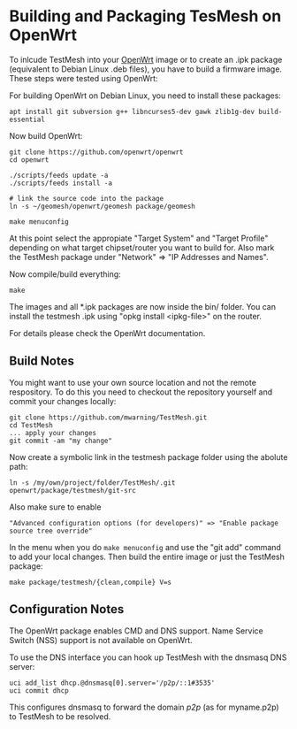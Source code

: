 # Building and Packaging TesMesh on OpenWrt

To inlcude TestMesh into your [OpenWrt](https://openwrt.org) image or to create an .ipk package (equivalent to Debian Linux .deb files), you have to build a firmware image.
These steps were tested using OpenWrt:

For building OpenWrt on Debian Linux, you need to install these packages:
```
apt install git subversion g++ libncurses5-dev gawk zlib1g-dev build-essential
```

Now build OpenWrt:
```
git clone https://github.com/openwrt/openwrt
cd openwrt

./scripts/feeds update -a
./scripts/feeds install -a

# link the source code into the package
ln -s ~/geomesh/openwrt/geomesh package/geomesh

make menuconfig
```

At this point select the appropiate "Target System" and "Target Profile"
depending on what target chipset/router you want to build for.
Also mark the TestMesh package under "Network" => "IP Addresses and Names".

Now compile/build everything:

```
make
```

The images and all \*.ipk packages are now inside the bin/ folder.
You can install the testmesh .ipk using "opkg install \<ipkg-file\>" on the router.

For details please check the OpenWrt documentation.

## Build Notes

You might want to use your own source location and not the remote respository.
To do this you need to checkout the repository yourself and commit your changes locally:

```
git clone https://github.com/mwarning/TestMesh.git
cd TestMesh
... apply your changes
git commit -am "my change"
```

Now create a symbolic link in the testmesh package folder using the abolute path:

```
ln -s /my/own/project/folder/TestMesh/.git openwrt/package/testmesh/git-src
```

Also make sure to enable

```
"Advanced configuration options (for developers)" => "Enable package source tree override"
```

In the menu when you do `make menuconfig` and use the "git add" command
to add your local changes. Then build the entire image or just the TestMesh package:

```
make package/testmesh/{clean,compile} V=s
```

## Configuration Notes

The OpenWrt package enables CMD and DNS support. Name Service Switch (NSS) support is not available on OpenWrt.

To use the DNS interface you can hook up TestMesh with the dnsmasq DNS server:

```
uci add_list dhcp.@dnsmasq[0].server='/p2p/::1#3535'
uci commit dhcp
```

This configures dnsmasq to forward the domain *p2p* (as for myname.p2p)
to TestMesh to be resolved.
